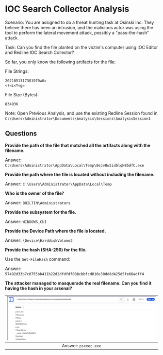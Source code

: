 # IOC Search Collector Analysis

Scenario: You are assigned to do a threat hunting task at Osinski Inc. They believe there has been an intrusion, 
and the malicious actor was using the tool to perform the lateral movement attack, possibly a "pass-the-hash" attack.

Task: Can you find the file planted on the victim's computer using IOC Editor and Redline IOC Search Collector?

So far, you only know the following artifacts for the file:

File Strings:

    20210513173819Z0w0=
    <?<L<T<g=

File Size (Bytes):

    834936

Note: Open Previous Analysis, and use the existing Redline Session found in 
`C:\Users\Administrator\Documents\Analysis\Sessions\AnalysisSession1`

## Questions

**Provide the path of the file that matched all the artifacts along with the filename.**

Answer: `C:\Users\Administrator\AppData\Local\Temp\8eJv8w2id6lqN85dfC.exe`

**Provide the path where the file is located without including the filename.**

Answer: `C:\Users\Administrator\AppData\Local\Temp`

**Who is the owner of the file?**

Answer: `BUILTIN\Administrators`

**Provide the subsystem for the file.**

Answer: `WINDOWS_CUI`

**Provide the Device Path where the file is located.**

Answer: `\Device\HarddiskVolume2`

**Provide the hash (SHA-256) for the file.**

Use the `Get-FileHash` command:

Answer: `57492d33b7c0755bb411b22d2dfdfdf088cbbfcd010e30dd8d425d5fe66adff4`

**The attacker managed to masquerade the real filename. Can you find it having the hash in your arsenal?**

| ![VirusTotal](../../_static/images/redline-checkhash.png)
|:--:|
| Answer: `psexec.exe` |

